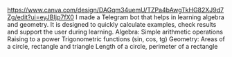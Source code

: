 https://www.canva.com/design/DAGqm34uemU/TZPa4bAwgTkHG82XJ9d7Zg/edit?ui=eyJBIjp7fX0
I made a Telegram bot that helps in learning algebra and geometry. It is designed to quickly calculate examples, check results and support the user during learning.
Algebra:
Simple arithmetic operations
Raising to a power
Trigonometric functions (sin, cos, tg)
Geometry:
Areas of a circle, rectangle and triangle
Length of a circle, perimeter of a rectangle

